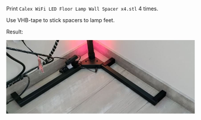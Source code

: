 Print `Calex WiFi LED Floor Lamp Wall Spacer x4.stl` 4 times.

Use VHB-tape to stick spacers to lamp feet.

Result:

![](spacer.jpg)